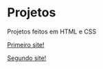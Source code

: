 # Projetos
 Projetos feitos em HTML e CSS

<a href="https://liarasampaio.github.io/projetos/projeto-android/android.html">Primeiro site!</a>

<a href="https://liarasampaio.github.io/projetos/projeto-cordel/cordel.html">Segundo site!</a>